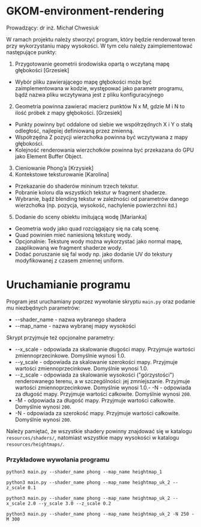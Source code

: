 # GKOM-environment-rendering

Prowadzący: dr inż. Michał Chwesiuk

W ramach projektu należy stworzyć program, który będzie renderował teren
przy wykorzystaniu mapy wysokości.
W tym celu należy zaimplementować następujące punkty:
1. Przygotowanie geometrii środowiska opartą o wczytaną mapę głębokości [Grzesiek]
- Wybór pliku zawierającego mapę głębokości może być zaimplementowana w kodzie, występować jako parametr programu, bądź nazwa pliku wczytywana jest z pliku konfiguracyjnego
2. Geometria powinna zawierać macierz punktów N x M, gdzie M i N to ilość próbek z mapy głębokości. [Grzesiek]
- Punkty powinny być oddalone od siebie we współrzędnych X i Y o stałą odległość, najlepiej definiowaną przez zmienną.
- Współrzędna Z pozycji wierzchołka powinna być wczytywana z mapy głębokości.
- Kolejność renderowania wierzchołków powinna być przekazana do GPU jako Element Buffer Object.
3. Cieniowanie Phong’a [Krzysiek]
4. Kontekstowe teksturowanie [Karolina]
- Przekazanie do shaderów mininum trzech tekstur.
- Pobranie koloru dla wszystkich tekstur w fragment shaderze.
- Wybranie, bądź blending tekstur w zależności od parametrów danego wierzchołka (np. pozycja, wysokość, nachylenie powierzchni itd.)
5. Dodanie do sceny obiektu imitującą wodę [Marianka]
- Geometria wody jako quad rozciągający się na całą scenę.
- Quad powinien mieć naniesioną teksturę wody.
- Opcjonalnie: Teksturę wody można wykorzystać jako normal mapę, zaaplikowaną we fragment shaderze wody.
- Dodać poruszanie się fal wody np. jako dodanie UV do tekstury modyfikowanej z czasem zmiennej uniform.

# Uruchamianie programu

Program jest uruchamiany poprzez wywołanie skryptu `main.py` oraz podanie mu niezbędnych parametrów:
- --shader_name - nazwa wybranego shadera
- --map_name - nazwa wybranej mapy wysokości

Skrypt przyjmuje też opcjonalne parametry:
- --x_scale - odpowiada za skalowanie długości mapy. Przyjmuje wartości zmiennoprzecinkowe. Domyślnie wynosi 1.0.
- --y_scale - odpowiada za skalowanie szerokości mapy. Przyjmuje wartości zmiennoprzecinkowe. Domyślnie wynosi 1.0.
- --z_scale - odpowiada za skalowanie wysokości ("górzystości") renderowanego terenu, a w szczególności: jej zmniejszanie. Przyjmuje wartości zmiennoprzecinkowe. Domyślnie wynosi 1.0.- -N - odpowiada za długość mapy. Przyjmuje wartości całkowite. Domyślnie wynosi `200`.
- -M - odpowiada za długość mapy. Przyjmuje wartości całkowite. Domyślnie wynosi `200`.
- -N - odpowiada za szerokość mapy. Przyjmuje wartości całkowite. Domyślnie wynosi `200`.

Należy pamiętać, że wszystkie shadery powinny znajdować się w katalogu `resources/shaders/`, natomiast wszystkie mapy wysokości w katalogu `resources/heightmaps/`.

### Przykładowe wywołania programu

`python3 main.py --shader_name phong --map_name heightmap_1`

`python3 main.py --shader_name phong --map_name heightmap_uk_2 --z_scale 0.1`

`python3 main.py --shader_name phong --map_name heightmap_uk_2 --x_scale 2.0 --y_scale 3.0 --z_scale 0.2`

`python3 main.py --shader_name phong --map_name heightmap_uk_2 -N 250 -M 300`
